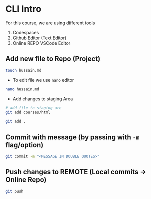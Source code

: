 # CLI Intro

For this course, we are using different tools
1. Codespaces
2. Github Editor (Text Editor)
3. Online REPO VSCode Editor


## Add new file to Repo (Project)
```bash
touch hussain.md
```

- To edit file we use `nano` editor
```bash
nano hussain.md
```

- Add changes to staging Area
```bash
# add file to staging are
git add courses/html

git add . 
```

## Commit with message (by passing with `-m` flag/option)
```bash
git commit -m "<MESSAGE IN DOUBLE QUOTES>"
```

## Push changes to REMOTE (Local commits -> Online Repo)
```bash
git push
```



